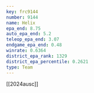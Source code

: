 ```yaml
---
key: frc9144
number: 9144
name: Helix
epa_end: 8.75
auto_epa_end: 5.2
teleop_epa_end: 3.07
endgame_epa_end: 0.48
winrate: 0.6364
district_epa_rank: 1329
district_epa_percentile: 0.2621
type: Team
---
```

[[2024ausc]]
